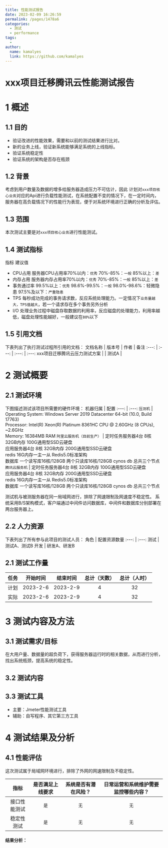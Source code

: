 ```yaml
---
title: 性能测试报告
date: 2023-02-09 16:26:59
permalink: /pages/1478a6
categories:
  - 测试
  - performance
tags:
  - 
author: 
  name: kamalyes
  link: https://github.com/kamalyes
---
```


xxx项目迁移腾讯云性能测试报告
====
1 概述
====

1.1 目的
------
- 验证改进的性能效果，需要和以前的测试结果进行比对。
- 新的业务上线，验证新系统能够满足系统的上线指标。
- 验证系统稳定性
- 验证系统的架构是否存在瓶颈


1.2 背景
------
考虑到用户数量及数据的增多给服务器造成压力不可估计，因此 计划对`xxx项目核心业务`对应的Api进行负载性能测试，在系统配置不变的情况下，在一定时间内，服务器在高负载情况下的性能行为表现，便于对系统环境进行正确的分析及评估。

1.3 范围
------

本次测试主要是对`xxx项目核心业务`进行性能测试。


1.4 测试指标
------

指标 建议值
- CPU占用 服务器CPU占用率70%以内：`优秀` 70%-85%：`一般` 85%以上：`差`
- 内存占用 服务器内存占用率70%以内：`优秀` 70%-85%：`一般` 85%以上：`差`
- 事务通过率 99.5%以上：`优秀`  98.6%-99.5%：`一般` 98.0%-98.6%：轻微隐患 97.5%及以下：`严重隐患`
- TPS 每秒成功完成的事务请求数，反应系统处理能力。一定情况下`业务量越大，TPS值越大`，若一个请求存在多个事务另外分析
- I/O 处理业务过程中磁盘存取数据的利用率，反应磁盘的处理能力，利用率越低，磁盘处理性能越好，一般建议在`80%`以下

1.5 引用文档
--------

下表列出了执行测试过程所引用的文档：
文档名称 | 版本号 | 作者 | 备注
:---: | :---: | :---: | :---:
xxx项目迁移腾讯云压力测试方案 | | 测试A |

2 测试概要
======

2.1 测试环境
--------

下图描述测试该项目所需要的硬件环境：
机器归属 | 配置 
:---: | :---: 
`压测机` | Operating System: Windows Server 2019 Datacenter 64-bit (10.0, Build 17763) <br> Processor: Intel(R) Xeon(R) Platinum 8361HC CPU @ 2.60GHz (8 CPUs), ~2.6GHz<br> Memory: 16384MB RAM
`阿里云服务机（目前生产）` | 定时任务服务器4台    8核 32GB内存  100G通用型SSD云硬盘<br> 应用服务器4台    8核 32GB内存  200G通用型SSD云硬盘<br> redis  16G内存一主一从  Redis5.0标准架构<br> 数据库  一个读写库16核/128GB       两个只读库16核/128GB   cynos db    总共三个节点
`腾讯云服务机` | 定时任务服务器4台    8核 32GB内存  100G通用型SSD云硬盘<br> 应用服务器4台    8核 32GB内存  200G通用型SSD云硬盘<br> redis  16G内存一主一从  Redis5.0标准架构<br> 数据库  一个读写库16核/128GB       两个只读库16核/128GB   cynos db    总共三个节点

测试机与被测服务器在同一局域网进行，排除了网速限制及网速度不稳定性。
系统采用B/S架构模式，客户端通过中间件访问数据库，中间件和数据库分别部署在两台服务器上。

2.2 人力资源
--------

下表列出了所有参与此项目的测试人员：
角色 | 配置资源数量
:---: | :---: 
测试 | 测试A、测试B
开发 | 研发A、研发B

2.1 测试工作量
---------
任务 | 开始时间 | 结束时间 | 总计（天数）| 总计（人时）
:---: | :---: | :---: | :---:  | :---: 
计划 | 2023-2-6 | 2023-2-9 | 4 | 32
实际 | 2023-2-6 | 2023-2-9 | 4 | 32

3 测试内容及方法
=========

3.1 测试需求/目标
-----------

在大用户量、数据量的超负荷下，获得服务器运行时的相关数据，从而进行分析，找出系统瓶颈，提高系统的稳定性。

3.2 测试内容
--------

3.3 测试工具
--------

- 主要：Jmeter性能测试工具
- 辅助：自写程序、其它第三方工具

4 测试结果及分析
=========

4.1 性能评估
-------------

这次测试属于局域网环境进行，排除了外网的网速限制及不稳定性。

指标 | 是否满足上线要求 | 系统是否有潜在风险？ | 日常运营和系统维护需要监控哪些内容？
:---: | :---: | :---: | :---:
接口性能测试 | `是` |`无` | `无`|
稳定性测试 | `是`  | `无` | `无`|

#### 结果分析：
